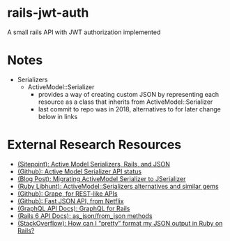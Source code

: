# rails-jwt-auth
A small rails API with JWT authorization implemented 


# Notes
* Serializers
  * ActiveModel::Serializer
    * provides a way of creating custom JSON by representing each resource as a class that inherits from ActiveModel::Serializer
    * last commit to repo was in 2018, alternatives to for later change below in links


# External Research Resources
* [(Sitepoint): Active Model Serializers, Rails, and JSON](https://www.sitepoint.com/active-model-serializers-rails-and-json-oh-my/)
* [(Github): Active Model Serializer API status](https://github.com/rails-api/active_model_serializers#status-of-ams)
* [(Blog Post): Migrating ActiveModel Serializer to JSerializer](https://stevenyue.com/blogs/migrating-active-model-serializers-to-jserializer)
* [(Ruby Libhunt): ActiveModel::Serializers alternatives and similar gems](https://ruby.libhunt.com/active_model_serializers-alternatives)
* [(Github): Grape, for REST-like APIs](https://github.com/ruby-grape/grape)
* [(Github): Fast JSON API, from Netflix](https://github.com/Netflix/fast_jsonapi)
* [(GraphQL API Docs): GraphQL for Rails](https://graphql-ruby.org/development#setup)
* [(Rails 6 API Docs): as_json/from_json methods](https://api.rubyonrails.org/classes/ActiveModel/Serializers/JSON.html)
* [(StackOverflow): How can I “pretty” format my JSON output in Ruby on Rails?](https://stackoverflow.com/questions/86653/how-can-i-pretty-format-my-json-output-in-ruby-on-rails?noredirect=1)